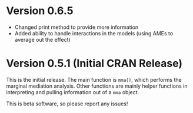 # Version 0.6.5

* Changed print method to provide more information
* Added ability to handle interactions in the models (using AMEs to average out the effect)


# Version 0.5.1 (Initial CRAN Release)

This is the initial release. The main function is `mma()`, which performs the marginal mediation analysis. Other functions are mainly helper functions in interpreting and pulling information out of a `mma` object.

This is beta software, so please report any issues!
